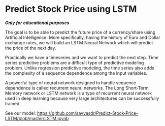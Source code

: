 # Predict Stock Price using LSTM

<b><i>Only for educational purposes</i></b>

The goal is to be able to predict the future price of a currency/share using Artificial Intelligence. More specifically, having the history of Euro and Dollar exchange rates, we will build an LSTM  Neural Network which will predict the price of the next day.

Practically we have a timeseries and we want to predict the next step. Time series predictive problems are a difficult type of predictive modeling problem. Unlike regression predictive modeling, the time series also adds the complexity of a sequence dependence among the input variables.

A powerful type of neural network designed to handle sequence dependence is called recurrent neural networks. The Long Short-Term Memory network or LSTM network is a type of recurrent neural network used in deep learning because very large architectures can be successfully trained.

See our model: 
https://github.com/savvasdr/Predict-Stock-Price-LSTM/blob/master/LSTM.ipynb

